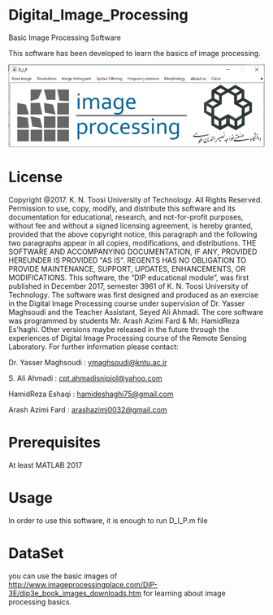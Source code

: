 # Digital_Image_Processing

Basic Image Processing Software

This software has been developed to learn the basics of image processing.

![Screenshot](Capture.PNG)

# License

 Copyright @2017. K. N. Toosi University of Technology. All Rights Reserved. Permission to use, copy, modify, and distribute this software and its documentation for educational,  research, and not-for-profit purposes, without fee and without a signed licensing agreement, is hereby granted, provided that the above copyright notice, this paragraph and the following two paragraphs appear in all copies, modifications, and distributions.
THE SOFTWARE AND ACCOMPANYING DOCUMENTATION, IF ANY, PROVIDED HEREUNDER IS PROVIDED "AS IS". REGENTS HAS NO OBLIGATION TO PROVIDE MAINTENANCE, SUPPORT, UPDATES, ENHANCEMENTS, OR MODIFICATIONS.
This software, the “DIP educational module”, was first published in December 2017, semester 3961 of K. N. Toosi University of Technology. The software was first designed and produced as an exercise in the Digital Image Processing course under supervision of Dr. Yasser Maghsoudi and the Teacher Assistant, Seyed Ali Ahmadi. The core software was programmed by students Mr. Arash Azimi Fard & Mr. HamidReza Es'haghi. Other versions maybe released in the future through the experiences of Digital Image Processing course of the Remote Sensing Laboratory. 
For further information please contact: 

Dr. Yasser Maghsoudi : ymaghsoudi@kntu.ac.ir

  S. Ali Ahmadi ‌: cpt.ahmadisnipiol@yahoo.com
  
  HamidReza Eshaqi : hamideshaghi75@gmail.com

  Arash Azimi Fard : arashazimi0032@gmail.com


# Prerequisites
At least MATLAB 2017

# Usage

In order to use this software, it is enough to run D_I_P.m file

# DataSet

you can use the basic images of http://www.imageprocessingplace.com/DIP-3E/dip3e_book_images_downloads.htm for learning about image processing basics.
